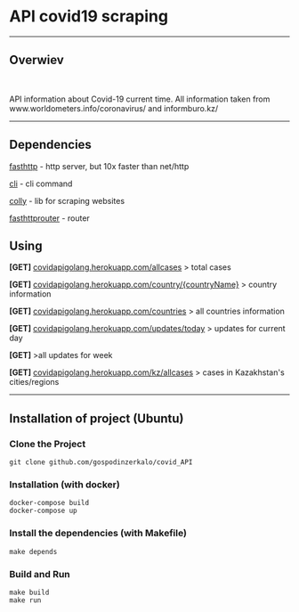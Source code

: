 <h1>API covid19 scraping</h1> <hr>
<h2>Overwiev</h2><br>
<p>API information about Covid-19 current time. All information taken from www.worldometers.info/coronavirus/ and informburo.kz/</p>
<hr>

<h2>Dependencies</h2>
<p><a href="github.com/valyala/fasthttp">fasthttp</a> - http server, but 10x faster than net/http</p>
<p><a href="github.com/urfave/cli">cli</a> - cli command</p>
<p><a href="github.com/gocolly/colly">colly</a> - lib for scraping websites</p>
<p><a href="fasthttprouter">fasthttprouter</a> -  router</p>
<h2>Using</h2>
<p><b>[GET]</b> <a href="covidapigolang.herokuapp.com/allcases">covidapigolang.herokuapp.com/allcases</a> > total cases</p>
<p><b>[GET]</b> <a href="covidapigolang.herokuapp.com/country/{countryName}">covidapigolang.herokuapp.com/country/{countryName}</a> > country information</p>
<p><b>[GET]</b> <a href="covidapigolang.herokuapp.com/countries">covidapigolang.herokuapp.com/countries</a> > all countries information</p> 
<p><b>[GET]</b> <a href="covidapigolang.herokuapp.com/updates/today">covidapigolang.herokuapp.com/updates/today</a> > updates for current day</p> 
<p><b>[GET]</b> <a href="covidapigolang.herokuapp.com/updates/all"></a> >all updates for week</p> 
<p><b>[GET]</b> <a href="covidapigolang.herokuapp.com/kz/allcases">covidapigolang.herokuapp.com/kz/allcases</a> > cases in Kazakhstan's cities/regions</p> <hr>

<h2>Installation of project (Ubuntu)</h2>
<h3>Clone the Project </h3>
<code>git clone github.com/gospodinzerkalo/covid_API</code>

<h3>Installation (with docker)</h3>
<code>docker-compose build</code><br>
<code>docker-compose up</code>

<h3>Install the dependencies (with Makefile)</h3>
<code>make depends</code>
<h3>Build and Run</h3>
<code>make build</code> <br>
<code>make run</code>
